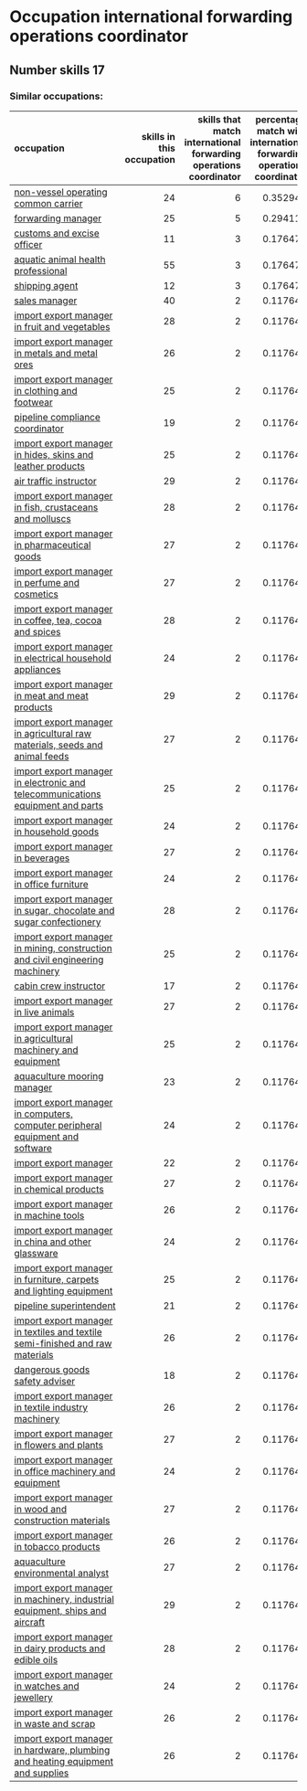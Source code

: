 # Occupation international forwarding operations coordinator
## Number skills 17
### Similar occupations:
| occupation                                                                                                                                                          |   skills in this occupation |   skills that match international forwarding operations coordinator |   percentage match with international forwarding operations coordinator |   skills not in international forwarding operations coordinator |
|:--------------------------------------------------------------------------------------------------------------------------------------------------------------------|----------------------------:|--------------------------------------------------------------------:|------------------------------------------------------------------------:|----------------------------------------------------------------:|
| [non-vessel operating common carrier](non-vessel_operating_common_carrier.md)                                                                                       |                          24 |                                                                   6 |                                                                0.352941 |                                                              18 |
| [forwarding manager](forwarding_manager.md)                                                                                                                         |                          25 |                                                                   5 |                                                                0.294118 |                                                              20 |
| [customs and excise officer](customs_and_excise_officer.md)                                                                                                         |                          11 |                                                                   3 |                                                                0.176471 |                                                               8 |
| [aquatic animal health professional](aquatic_animal_health_professional.md)                                                                                         |                          55 |                                                                   3 |                                                                0.176471 |                                                              52 |
| [shipping agent](shipping_agent.md)                                                                                                                                 |                          12 |                                                                   3 |                                                                0.176471 |                                                               9 |
| [sales manager](sales_manager.md)                                                                                                                                   |                          40 |                                                                   2 |                                                                0.117647 |                                                              38 |
| [import export manager in fruit and vegetables](import_export_manager_in_fruit_and_vegetables.md)                                                                   |                          28 |                                                                   2 |                                                                0.117647 |                                                              26 |
| [import export manager in metals and metal ores](import_export_manager_in_metals_and_metal_ores.md)                                                                 |                          26 |                                                                   2 |                                                                0.117647 |                                                              24 |
| [import export manager in clothing and footwear](import_export_manager_in_clothing_and_footwear.md)                                                                 |                          25 |                                                                   2 |                                                                0.117647 |                                                              23 |
| [pipeline compliance coordinator](pipeline_compliance_coordinator.md)                                                                                               |                          19 |                                                                   2 |                                                                0.117647 |                                                              17 |
| [import export manager in hides, skins and leather products](import_export_manager_in_hides,_skins_and_leather_products.md)                                         |                          25 |                                                                   2 |                                                                0.117647 |                                                              23 |
| [air traffic instructor](air_traffic_instructor.md)                                                                                                                 |                          29 |                                                                   2 |                                                                0.117647 |                                                              27 |
| [import export manager in fish, crustaceans and molluscs](import_export_manager_in_fish,_crustaceans_and_molluscs.md)                                               |                          28 |                                                                   2 |                                                                0.117647 |                                                              26 |
| [import export manager in pharmaceutical goods](import_export_manager_in_pharmaceutical_goods.md)                                                                   |                          27 |                                                                   2 |                                                                0.117647 |                                                              25 |
| [import export manager in perfume and cosmetics](import_export_manager_in_perfume_and_cosmetics.md)                                                                 |                          27 |                                                                   2 |                                                                0.117647 |                                                              25 |
| [import export manager in coffee, tea, cocoa and spices](import_export_manager_in_coffee,_tea,_cocoa_and_spices.md)                                                 |                          28 |                                                                   2 |                                                                0.117647 |                                                              26 |
| [import export manager in electrical household appliances](import_export_manager_in_electrical_household_appliances.md)                                             |                          24 |                                                                   2 |                                                                0.117647 |                                                              22 |
| [import export manager in meat and meat products](import_export_manager_in_meat_and_meat_products.md)                                                               |                          29 |                                                                   2 |                                                                0.117647 |                                                              27 |
| [import export manager in agricultural raw materials, seeds and animal feeds](import_export_manager_in_agricultural_raw_materials,_seeds_and_animal_feeds.md)       |                          27 |                                                                   2 |                                                                0.117647 |                                                              25 |
| [import export manager in electronic and telecommunications equipment and parts](import_export_manager_in_electronic_and_telecommunications_equipment_and_parts.md) |                          25 |                                                                   2 |                                                                0.117647 |                                                              23 |
| [import export manager in household goods](import_export_manager_in_household_goods.md)                                                                             |                          24 |                                                                   2 |                                                                0.117647 |                                                              22 |
| [import export manager in beverages](import_export_manager_in_beverages.md)                                                                                         |                          27 |                                                                   2 |                                                                0.117647 |                                                              25 |
| [import export manager in office furniture](import_export_manager_in_office_furniture.md)                                                                           |                          24 |                                                                   2 |                                                                0.117647 |                                                              22 |
| [import export manager in sugar, chocolate and sugar confectionery](import_export_manager_in_sugar,_chocolate_and_sugar_confectionery.md)                           |                          28 |                                                                   2 |                                                                0.117647 |                                                              26 |
| [import export manager in mining, construction and civil engineering machinery](import_export_manager_in_mining,_construction_and_civil_engineering_machinery.md)   |                          25 |                                                                   2 |                                                                0.117647 |                                                              23 |
| [cabin crew instructor](cabin_crew_instructor.md)                                                                                                                   |                          17 |                                                                   2 |                                                                0.117647 |                                                              15 |
| [import export manager in live animals](import_export_manager_in_live_animals.md)                                                                                   |                          27 |                                                                   2 |                                                                0.117647 |                                                              25 |
| [import export manager in agricultural machinery and equipment](import_export_manager_in_agricultural_machinery_and_equipment.md)                                   |                          25 |                                                                   2 |                                                                0.117647 |                                                              23 |
| [aquaculture mooring manager](aquaculture_mooring_manager.md)                                                                                                       |                          23 |                                                                   2 |                                                                0.117647 |                                                              21 |
| [import export manager in computers, computer peripheral equipment and software](import_export_manager_in_computers,_computer_peripheral_equipment_and_software.md) |                          24 |                                                                   2 |                                                                0.117647 |                                                              22 |
| [import export manager](import_export_manager.md)                                                                                                                   |                          22 |                                                                   2 |                                                                0.117647 |                                                              20 |
| [import export manager in chemical products](import_export_manager_in_chemical_products.md)                                                                         |                          27 |                                                                   2 |                                                                0.117647 |                                                              25 |
| [import export manager in machine tools](import_export_manager_in_machine_tools.md)                                                                                 |                          26 |                                                                   2 |                                                                0.117647 |                                                              24 |
| [import export manager in china and other glassware](import_export_manager_in_china_and_other_glassware.md)                                                         |                          24 |                                                                   2 |                                                                0.117647 |                                                              22 |
| [import export manager in furniture, carpets and lighting equipment](import_export_manager_in_furniture,_carpets_and_lighting_equipment.md)                         |                          25 |                                                                   2 |                                                                0.117647 |                                                              23 |
| [pipeline superintendent](pipeline superintendent.md)                                                                                                               |                          21 |                                                                   2 |                                                                0.117647 |                                                              19 |
| [import export manager in textiles and textile semi-finished and raw materials](import_export_manager_in_textiles_and_textile_semi-finished_and_raw_materials.md)   |                          26 |                                                                   2 |                                                                0.117647 |                                                              24 |
| [dangerous goods safety adviser](dangerous_goods_safety_adviser.md)                                                                                                 |                          18 |                                                                   2 |                                                                0.117647 |                                                              16 |
| [import export manager in textile industry machinery](import_export_manager_in_textile_industry_machinery.md)                                                       |                          26 |                                                                   2 |                                                                0.117647 |                                                              24 |
| [import export manager in flowers and plants](import_export_manager_in_flowers_and_plants.md)                                                                       |                          27 |                                                                   2 |                                                                0.117647 |                                                              25 |
| [import export manager in office machinery and equipment](import_export_manager_in_office_machinery_and_equipment.md)                                               |                          24 |                                                                   2 |                                                                0.117647 |                                                              22 |
| [import export manager in wood and construction materials](import_export_manager_in_wood_and_construction_materials.md)                                             |                          27 |                                                                   2 |                                                                0.117647 |                                                              25 |
| [import export manager in tobacco products](import_export_manager_in_tobacco_products.md)                                                                           |                          26 |                                                                   2 |                                                                0.117647 |                                                              24 |
| [aquaculture environmental analyst](aquaculture_environmental_analyst.md)                                                                                           |                          27 |                                                                   2 |                                                                0.117647 |                                                              25 |
| [import export manager in machinery, industrial equipment, ships and aircraft](import_export_manager_in_machinery,_industrial_equipment,_ships_and_aircraft.md)     |                          29 |                                                                   2 |                                                                0.117647 |                                                              27 |
| [import export manager in dairy products and edible oils](import_export_manager_in_dairy_products_and_edible_oils.md)                                               |                          28 |                                                                   2 |                                                                0.117647 |                                                              26 |
| [import export manager in watches and jewellery](import_export_manager_in_watches_and_jewellery.md)                                                                 |                          24 |                                                                   2 |                                                                0.117647 |                                                              22 |
| [import export manager in waste and scrap](import_export_manager_in_waste_and_scrap.md)                                                                             |                          26 |                                                                   2 |                                                                0.117647 |                                                              24 |
| [import export manager in hardware, plumbing and heating equipment and supplies](import_export_manager_in_hardware,_plumbing_and_heating_equipment_and_supplies.md) |                          26 |                                                                   2 |                                                                0.117647 |                                                              24 |
